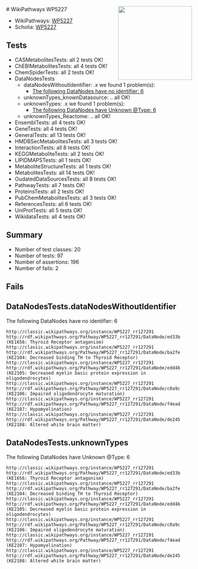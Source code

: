 <img style="float: right; width: 200px" src="https://upload.wikimedia.org/wikipedia/commons/thumb/8/83/Wplogo_with_text_500.png/640px-Wplogo_with_text_500.png" />
# WikiPathways WP5227

* WikiPathways: [WP5227](https://wikipathways.org/pathways/WP5227)
* Scholia: [WP5227](https://scholia.toolforge.org/wikipathways/WP5227)
## Tests
* CASMetabolitesTests: all 2 tests OK!
* ChEBIMetabolitesTests: all 4 tests OK!
* ChemSpiderTests: all 2 tests OK!
* DataNodesTests
    * dataNodesWithoutIdentifier: .x we found 1 problem(s):
        * [The following DataNodes have no identifier: 6](#d2d32fa5)
    * unknownTypes_knownDatasource: .. all OK!
    * unknownTypes: .x we found 1 problem(s):
        * [The following DataNodes have Unknown @Type: 6](#839973e4)
    * unknownTypes_Reactome: .. all OK!
* EnsemblTests: all 4 tests OK!
* GeneTests: all 4 tests OK!
* GeneralTests: all 13 tests OK!
* HMDBSecMetabolitesTests: all 3 tests OK!
* InteractionTests: all 8 tests OK!
* KEGGMetaboliteTests: all 2 tests OK!
* LIPIDMAPSTests: all 1 tests OK!
* MetaboliteStructureTests: all 1 tests OK!
* MetabolitesTests: all 14 tests OK!
* OudatedDataSourcesTests: all 8 tests OK!
* PathwayTests: all 7 tests OK!
* ProteinsTests: all 2 tests OK!
* PubChemMetabolitesTests: all 3 tests OK!
* ReferencesTests: all 6 tests OK!
* UniProtTests: all 5 tests OK!
* WikidataTests: all 4 tests OK!


## Summary

* Number of test classes: 20
* Number of tests: 97
* Number of assertions: 196
* Number of fails: 2

## Fails

<a name="d2d32fa5" />

## DataNodesTests.dataNodesWithoutIdentifier

The following DataNodes have no identifier: 6
```
http://classic.wikipathways.org/instance/WP5227_rr127291 http://rdf.wikipathways.org/Pathway/WP5227_rr127291/DataNode/ed33b (KE1656: Thyroid Receptor antagonism)
http://classic.wikipathways.org/instance/WP5227_rr127291 http://rdf.wikipathways.org/Pathway/WP5227_rr127291/DataNode/ba2fe (KE2104: Decreased binding TH to Thyroid Receptor)
http://classic.wikipathways.org/instance/WP5227_rr127291 http://rdf.wikipathways.org/Pathway/WP5227_rr127291/DataNode/edd4b (KE2105: Decreased myelin basic protein expression in oligodendrocytes)
http://classic.wikipathways.org/instance/WP5227_rr127291 http://rdf.wikipathways.org/Pathway/WP5227_rr127291/DataNode/c0a9c (KE2106: Impaired oligodendrocyte maturation)
http://classic.wikipathways.org/instance/WP5227_rr127291 http://rdf.wikipathways.org/Pathway/WP5227_rr127291/DataNode/f4ead (KE2107: Hypomyelination)
http://classic.wikipathways.org/instance/WP5227_rr127291 http://rdf.wikipathways.org/Pathway/WP5227_rr127291/DataNode/de245 (KE2108: Altered white brain matter)
```

<a name="839973e4" />

## DataNodesTests.unknownTypes

The following DataNodes have Unknown @Type: 6
```
http://classic.wikipathways.org/instance/WP5227_rr127291 http://rdf.wikipathways.org/Pathway/WP5227_rr127291/DataNode/ed33b (KE1656: Thyroid Receptor antagonism)
http://classic.wikipathways.org/instance/WP5227_rr127291 http://rdf.wikipathways.org/Pathway/WP5227_rr127291/DataNode/ba2fe (KE2104: Decreased binding TH to Thyroid Receptor)
http://classic.wikipathways.org/instance/WP5227_rr127291 http://rdf.wikipathways.org/Pathway/WP5227_rr127291/DataNode/edd4b (KE2105: Decreased myelin basic protein expression in oligodendrocytes)
http://classic.wikipathways.org/instance/WP5227_rr127291 http://rdf.wikipathways.org/Pathway/WP5227_rr127291/DataNode/c0a9c (KE2106: Impaired oligodendrocyte maturation)
http://classic.wikipathways.org/instance/WP5227_rr127291 http://rdf.wikipathways.org/Pathway/WP5227_rr127291/DataNode/f4ead (KE2107: Hypomyelination)
http://classic.wikipathways.org/instance/WP5227_rr127291 http://rdf.wikipathways.org/Pathway/WP5227_rr127291/DataNode/de245 (KE2108: Altered white brain matter)
```


